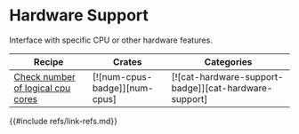 # Hardware Support

Interface with specific CPU or other hardware features.

| Recipe | Crates | Categories |
|--------|--------|------------|
| [Check number of logical cpu cores][ex-check-cpu-cores] | [![num-cpus-badge]][num-cpus] | [![cat-hardware-support-badge]][cat-hardware-support] |

[ex-check-cpu-cores]: hardware/processor.md#check-number-of-logical-cpu-cores
{{#include refs/link-refs.md}}
